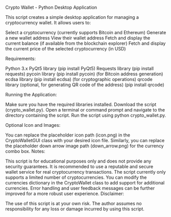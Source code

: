 Crypto Wallet - Python Desktop Application

This script creates a simple desktop application for managing a cryptocurrency wallet. It allows users to:

Select a cryptocurrency (currently supports Bitcoin and Ethereum)
Generate a new wallet address
View their wallet address
Fetch and display the current balance (if available from the blockchain explorer)
Fetch and display the current price of the selected cryptocurrency (in USD)

Requirements:

Python 3.x
PyQt5 library (pip install PyQt5)
Requests library (pip install requests)
pycoin library (pip install pycoin) (for Bitcoin address generation)
ecdsa library (pip install ecdsa) (for cryptographic operations)
qrcode library (optional, for generating QR code of the address) (pip install qrcode)

Running the Application:

Make sure you have the required libraries installed.
Download the script (crypto_wallet.py).
Open a terminal or command prompt and navigate to the directory containing the script.
Run the script using python crypto_wallet.py.

Optional Icon and Images:

You can replace the placeholder icon path (icon.png) in the CryptoWalletGUI class with your desired icon file.
Similarly, you can replace the placeholder down arrow image path (down_arrow.png) for the currency combo box.
Notes:

This script is for educational purposes only and does not provide any security guarantees. It is recommended to use a reputable and secure wallet service for real cryptocurrency transactions.
The script currently only supports a limited number of cryptocurrencies. You can modify the currencies dictionary in the CryptoWallet class to add support for additional currencies.
Error handling and user feedback messages can be further improved for a more robust user experience.
Disclaimer:

The use of this script is at your own risk. The author assumes no responsibility for any loss or damage incurred by using this script.
